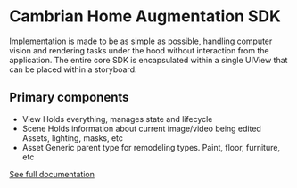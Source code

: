 # Cambrian Home Augmentation SDK
Implementation is made to be as simple as possible, handling computer vision and rendering tasks under the hood without interaction from the application. The entire core SDK is encapsulated within a single UIView that can be placed within a storyboard.

## Primary components
- View
Holds everything, manages state and lifecycle
- Scene
Holds information about current image/video being edited Assets, lighting, masks, etc
- Asset
Generic parent type for remodeling types. Paint, floor, furniture, etc

[See full documentation](sdk-documentation.pdf)
